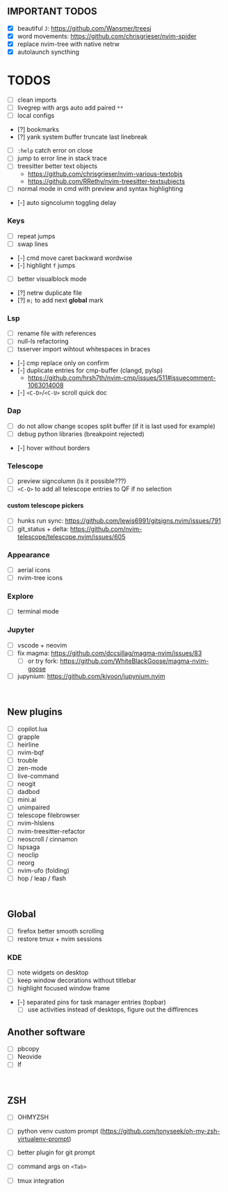 ## IMPORTANT TODOS
- [X] beautiful `J`: https://github.com/Wansmer/treesj
- [X] word movements: https://github.com/chrisgrieser/nvim-spider
- [X] replace nvim-tree with native netrw
- [X] autolaunch syncthing

# TODOS
- [ ] clean imports
- [ ] livegrep with args auto add paired `**`
- [ ] local configs
- [?] bookmarks
- [?] yank system buffer truncate last linebreak
- [ ] `:help` catch error on close
- [ ] jump to error line in stack trace
- [ ] treesitter better text objects 
    - https://github.com/chrisgrieser/nvim-various-textobjs
    - https://github.com/RRethy/nvim-treesitter-textsubjects
- [ ] normal mode in cmd with preview and syntax highlighting
- [-] auto signcolumn toggling delay
### Keys
- [ ] repeat jumps
- [ ] swap lines
- [-] cmd move caret backward wordwise
- [-] highlight `f` jumps
- [ ] better visualblock mode
- [?] netrw duplicate file
- [?] `m;` to add next **global** mark
### Lsp
- [ ] rename file with references
- [ ] null-ls refactoring
- [ ] tsserver import wihtout whitespaces in braces
- [-] cmp replace only on confirm
- [-] duplicate entries for cmp-buffer (clangd, pylsp)
    - https://github.com/hrsh7th/nvim-cmp/issues/511#issuecomment-1063014008
- [-] `<C-D>`/`<C-U>` scroll quick doc
### Dap
- [ ] do not allow change scopes split buffer (if it is last used for example)
- [ ] debug python libraries (breakpoint rejected)
- [-] hover without borders
### Telescope
- [ ] preview signcolumn (is it possible???)
- [ ] `<C-Q>` to add all telescope entries to QF if no selection
#### custom telescope pickers
- [ ] hunks run sync: https://github.com/lewis6991/gitsigns.nvim/issues/791
- [ ] git_status + delta: https://github.com/nvim-telescope/telescope.nvim/issues/605
### Appearance
- [ ] aerial icons
- [ ] nvim-tree icons
### Explore
- [ ] terminal mode
### Jupyter
- [ ] vscode + neovim
- [ ] fix magma: https://github.com/dccsillag/magma-nvim/issues/83
    - [ ] or try fork: https://github.com/WhiteBlackGoose/magma-nvim-goose
- [ ] jupynium: https://github.com/kiyoon/jupynium.nvim

<br>

## New plugins
- [ ] copilot.lua
- [ ] grapple
- [ ] heirline
- [ ] nvim-bqf
- [ ] trouble
- [ ] zen-mode
- [ ] live-command
- [ ] neogit
- [ ] dadbod
- [ ] mini.ai
- [ ] unimpaired
- [ ] telescope filebrowser
- [ ] nvim-hlslens
- [ ] nvim-treesitter-refactor
- [ ] neoscroll / cinnamon
- [ ] lspsaga
- [ ] neoclip
- [ ] neorg
- [ ] nvim-ufo (folding)
- [ ] hop / leap / flash

<br>

## Global
- [ ] firefox better smooth scrolling
- [ ] restore tmux + nvim sessions
### KDE
- [ ] note widgets on desktop
- [ ] keep window decorations without titlebar
- [ ] highlight focused window frame
- [-] separated pins for task manager entries (topbar)
    - [ ] use activities instead of desktops, figure out the diffirences

## Another software
- [ ] pbcopy
- [ ] Neovide
- [ ] lf

<br>

## ZSH
- [ ] OHMYZSH
- [ ] python venv custom prompt (https://github.com/tonyseek/oh-my-zsh-virtualenv-prompt)
- [ ] better plugin for git prompt
- [ ] command args on `<Tab>`
- [ ] tmux integration

